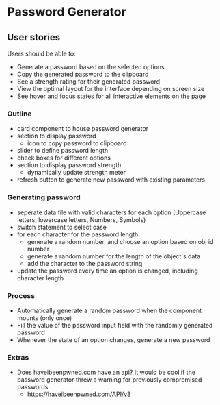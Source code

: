 # Password Generator

## User stories

Users should be able to:

- Generate a password based on the selected options
- Copy the generated password to the clipboard
- See a strength rating for their generated password
- View the optimal layout for the interface depending on screen size
- See hover and focus states for all interactive elements on the page

### Outline

- card component to house password generator
- section to display password
  - icon to copy password to clipboard
- slider to define password length
- check boxes for different options
- section to display password strength
  - dynamically update strength meter
- refresh button to generate new password with existing parameters

### Generating password

- seperate data file with valid characters for each option (Uppercase letters, lowercase letters, Numbers, Symbols)
- switch statement to select case
- for each character for the password length:
  - generate a random number, and choose an option based on obj id number
  - generate a random number for the length of the object's data
  - add the character to the password string
- update the password every time an option is changed, including character length

### Process

- Automatically generate a random password when the component mounts (only once)
- Fill the value of the password input field with the randomly generated password
- Whenever the state of an option changes, generate a new password

### Extras

- Does haveibeenpwned.com have an api? It would be cool if the password generator
  threw a warning for previously compromised passwords
  - https://haveibeenpwned.com/API/v3
